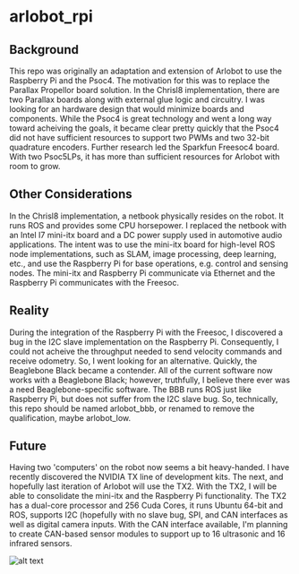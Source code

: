 # arlobot_rpi

## Background
This repo was originally an adaptation and extension of Arlobot to use the Raspberry Pi and the Psoc4.  The motivation for this was to
replace the Parallax Propellor board solution.  In the Chrisl8 implementation, there are two Parallax boards along with external glue
logic and circuitry.  I was looking for an hardware design that would minimize boards and components.  While the Psoc4 is great technology
and went a long way toward acheiving the goals, it became clear pretty quickly that the Psoc4 did not have sufficient resources to support 
two PWMs and two 32-bit quadrature encoders.  Further research led the Sparkfun Freesoc4 board.  With two Psoc5LPs, it has more than
sufficient resources for Arlobot with room to grow.

## Other Considerations
In the Chrisl8 implementation, a netbook physically resides on the robot.  It runs ROS and provides some CPU horsepower.  I replaced the
netbook with an Intel I7 mini-itx board and a DC power supply used in automotive audio applications.  The intent was to use the mini-itx
board for high-level ROS node implementations, such as SLAM, image processing, deep learning, etc., and use the Raspberry Pi for base
operations, e.g. control and sensing nodes.  The mini-itx and Raspberry Pi communicate via Ethernet and the Raspberry Pi communicates with
the Freesoc.

## Reality
During the integration of the Raspberry Pi with the Freesoc, I discovered a bug in the I2C slave implementation on the Raspberry Pi.
Consequently, I could not acheive the throughput needed to send velocity commands and receive odometry.  So, I went looking for an
alternative.  Quickly, the Beaglebone Black became a contender.  All of the current software now works with a Beaglebone Black; however,
truthfully, I believe there ever was a need Beaglebone-specific software.  The BBB runs ROS just like Raspberry Pi, but does not suffer
from the I2C slave bug.  So, technically, this repo should be named arlobot_bbb, or renamed to remove the qualification, maybe arlobot_low.

## Future
Having two 'computers' on the robot now seems a bit heavy-handed.  I have recently discovered the NVIDIA TX line of development kits.  The
next, and hopefully last iteration of Arlobot will use the TX2.  With the TX2, I will be able to consolidate the mini-itx and the Raspberry 
Pi functionality.  The TX2 has a dual-core processor and 256 Cuda Cores, it runs Ubuntu 64-bit and ROS, supports I2C (hopefully with no
slave bug, SPI, and CAN interfaces as well as digital camera inputs.  With the CAN interface available, I'm planning to create CAN-based
sensor modules to support up to 16 ultrasonic and 16 infrared sensors.

![alt text](http://github.com/tslator/arlobot_rpi/raw/master/src/images/arlobot.jpg)
